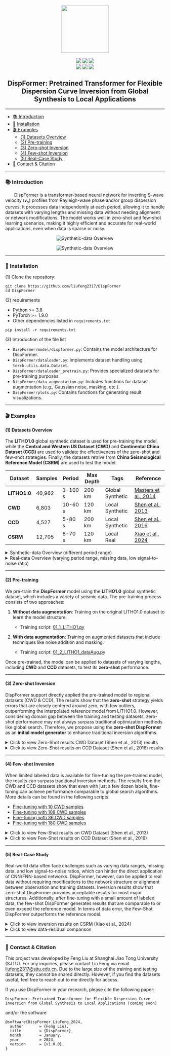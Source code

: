 
<div align="center">
  <img height="150" src="./Figures/logo.png" />
</div>
<br/>
<div align="center">
  <img src="https://visitor-badge.laobi.icu/badge?page_id=liufeng2317.liufeng2317&" />
  <img src="https://img.shields.io/github/stars/liufeng2317/DispFormer" />
  <img src="https://img.shields.io/github/forks/liufeng2317/DispFormer" />
</div>
<div align="center">
  <img src="https://img.shields.io/github/license/liufeng2317/DispFormer" />
  <img src="https://img.shields.io/badge/lauguage-python-%233572A5"/>
  <img src="https://img.shields.io/badge/lauguage-jupyter-%23F37626"/>
</div>
<h2 align="center">DispFormer: Pretrained Transformer for Flexible Dispersion Curve Inversion from Global Synthesis to Local Applications</h2>

---

- [📚 Introduction](#-introduction)
- [🔧 Installation](#-installation)
- [🎬 Examples](#-examples)
  - [(1) Datasets Overview](#1-datasets-overview)
  - [(2) Pre-training](#2-pre-training)
  - [(3) Zero-shot Inversion](#3-zero-shot-inversion)
  - [(4) Few-shot Inversion](#4-few-shot-inversion)
  - [(5) Real-Case Study](#5-real-case-study)
- [📧 Contact \& Citation](#-contact--citation)

---

### 📚 Introduction

&emsp;&emsp;DispFormer is a transformer-based neural network for inverting S-wave velocity ($v_s$) profiles from Rayleigh-wave phase and/or group dispersion curves. It processes data independently at each period, allowing it to handle datasets with varying lengths and missing data without needing alignment or network modifications. The model works well in zero-shot and few-shot learning scenarios, making it highly efficient and accurate for real-world applications, even when data is sparse or noisy.

<p align="center">
  <img src="./Figures/Figure2_DispFormer_Network.png" alt="Synthetic-data Overview" style="max-height: 400px; overflow: auto;">
</p>

<p align="center">
  <img src="./Figures/Figure3_DispFormer_Workflow_Pretraining_and_Finetune.png" alt="Synthetic-data Overview" style="max-height: 400px; overflow: auto;">
</p>

****

### 🔧 Installation
(1) Clone the repository:
```shell
git clone https://github.com/liufeng2317/DispFormer 
cd DispFormer
```

(2) requirements
- Python >= 3.8
- PyTorch >= 1.9.0
- Other dependencies listed in `requirements.txt`
```shell
pip install -r requirements.txt
```

(3) Introduction of the file list
- `DispFormer/model/dispformer.py`: Contains the model architecture for DispFormer.
- `DispFormer/dataloader.py`: Implements dataset handling using `torch.utils.data.Dataset`.
- `DispFormer/dataloader_pretrain.py`: Provides specialized datasets for pre-training purposes.
- `DispFormer/data_augmentation.py`: Includes functions for dataset augmentation (e.g., Gaussian noise, masking, etc.).
- `DispFormer/plots.py`: Contains functions for generating result visualizations.

****

### 🎬 Examples

#### (1) Datasets Overview

The **LITHO1.0** global synthetic dataset is used for pre-training the model, while the **Central and Western US Dataset (CWD)** and **Continental China Dataset (CCD)** are used to validate the effectiveness of the zero-shot and few-shot strategies. Finally, the datasets retrive from **China Seismological Reference Model (CSRM)** are used to test the model.

| **Dataset**                          | **Samples** | **Period** | **Max Depth** | **Tags**   | **Reference**                                                                                   |
|--------------------------------------|-------------|------------------|-------------------|------------|------------------------------------------------------------------------------------------------|
| **LITHO1.0**                         | 40,962      | 1-100 s          | 200 km            | Global Synthetic  | [Masters et al., 2014](https://doi.org/10.1002/2013JB010626)                                     |
| **CWD**   | 6,803       | 10-60 s          | 120 km            | Local Synthetic  | [Shen et al., 2013](https://doi.org/10.1029/2012JB009602)                                       |
| **CCD**        | 4,527       | 5-80 s           | 200 km            | Local Synthetic  | [Shen et al., 2016](https://doi.org/10.1093/gji/ggw175)                                         |
| **CSRM** | 12,705  | 8-70 s           | 120 km            | Local Real       | [Xiao et al., 2024](https://doi.org/10.1029/2024JB029520)                                       |

<details>
  <summary>Synthetic-data Overview (different period range)</summary>
  <p align="center">
  <img src="./Figures/Figure4_datasets_distribution.png" alt="Synthetic-data Overview" style="max-height: 500px; overflow: auto;">
  </p>
</details>

<details>
  <summary>Real-data Overview (varying period range, missing data, low signal-to-noise ratio)</summary>
  <p align="center">
  <img src="./Figures/Figure1_CSRM-Data-Distribution.png" alt="Real-data Overview" style="max-height: 500px; overflow: auto;">
  </p>
</details>

****

#### (2) Pre-training

We pre-train the **DispFormer** model using the **LITHO1.0** global synthetic dataset, which includes a variety of seismic data. The pre-training process consists of two approaches:

1. **Without data augmentation**: Training on the original LITHO1.0 dataset to learn the model structure.  
   - Training script: [01_1_LITHO1.py](./Script/ModelDesign/pre-training/01_1_LITHO1.py)

2. **With data augmentation**: Training on augmented datasets that include techniques like noise addition and masking.  
   - Training script: [01_2_LITHO1_dataAug.py](./Script/ModelDesign/pre-training/01_2_LITHO1_dataAug.py)

Once pre-trained, the model can be applied to datasets of varying lengths, including **CWD** and **CCD** datasets, to test its **zero-shot** performance.

****

#### (3) Zero-shot Inversion

DispFormer support directly applied the pre-trained model to regional datasets (CWD & CCD). The results show that the **zero-shot** strategy yields errors that are closely centered around zero, with few outliers, outperforming the interpolated reference model from LITHO1.0. However, considering domain gap between the training and testing datasets, zero-shot performance may not always surpass traditional optimization methods like global search. Therefore, we propose using the **zero-shot DispFormer** as an **initial model generator** to enhance traditional inversion algorithms.

<details>
  <summary>Click to view Zero-Shot results CWD Dataset (Shen et al., 2013) results</summary>
  <p align="center"><img src="./Figures/Figure5_pretrain_LITHO1_test_Shen2013.png" alt="CWD Dataset Results" style="max-height: 600px; overflow: auto;"></p>
</details>

<details>
  <summary>Click to view Zero-Shot results on CCD Dataset (Shen et al., 2016) results</summary>
  <p align="center"><img src="./Figures/Figure6_Pretrain_LITHO1_test_Shen2016.png" alt="CCD Dataset Results" style="max-height: 600px; overflow: auto;"></p>
</details>


****

#### (4) Few-shot Inversion

When limited labeled data is available for fine-tuning the pre-trained model, the results can surpass traditional inversion methods. The results from the CWD and CCD datasets show that even with just a few dozen labels, fine-tuning can achieve performance comparable to global search algorithms. More details can be found in the following scripts:
* [Fine-tuning with 10 CWD samples](./Script/ModelDesign/fine-tuning/Shen2013/01_1_pretrain_Litho1_train_Shen2013-sparse500.py)
* [Fine-tuning with 108 CWD samples](./Script/ModelDesign/fine-tuning/Shen2013/01_1_pretrain_Litho1_train_Shen2013-sparse300.py)
* [Fine-tuning with 36 CWD samples](./Script/ModelDesign/fine-tuning/Shen2016/01_1_pretrain_Litho1_train_Shen2016-sparse100.py)
* [Fine-tuning with 180 CWD samples](./Script/ModelDesign/fine-tuning/Shen2016/01_1_pretrain_Litho1_train_Shen2016-sparse20.py)

<details>
  <summary>Click to view Few-Shot results on CWD Dataset (Shen et al., 2013)</summary>
  <p align="center"><img src="./Figures/Figure7_finetune_Shen2013.png" alt="CWD Dataset Results" style="max-height: 600px; overflow: auto;"></p>
</details>

<details>
  <summary>Click to view Few-Shot results on CCD Dataset (Shen et al., 2016)</summary>
  <p align="center"><img src="./Figures/Figure8_finetune_Shen2016.png" alt="CCD Dataset Results" style="max-height: 600px; overflow: auto;"></p>
</details>



****

#### (5) Real-Case Study

Real-world data often face challenges such as varying data ranges, missing data, and low signal-to-noise ratios, which can hinder the direct application of CNN/FNN-based networks. DispFormer, however, can be applied to real data without requiring modifications to the network structure or alignment between observation and training datasets. Inversion results show that zero-shot DispFormer provides acceptable results for most major structures. Additionally, after fine-tuning with a small amount of labeled data, the few-shot DispFormer generates results that are comparable to or even exceed the reference model. In terms of data error, the Few-Shot DispFormer outperforms the reference model.

<details>
  <summary>Click to view inversion results on CSRM (Xiao et al., 2024)</summary>
  <p align="center"><img src="./Figures/Figure9_CSRM-Inverted-Results-cmp-Slice.png" alt="CSRM Inversion Results" style="max-height: 600px; overflow: auto;"></p>
</details>

<details>
  <summary>Click to view data-residual comparison</summary>
  <p align="center"><img src="./Figures/Figure10_CSRM-Inverted-dataResidual-Statistic.png" alt="Data Residual Comparison" style="max-height: 600px; overflow: auto;"></p>
</details>


****

### 📧 Contact & Citation
This project was developed by Feng Liu at Shanghai Jiao Tong University (SJTU). For any inquiries, please contact Liu Feng via email [liufeng2317@sjtu.edu.cn](liufeng2317@sjtu.edu.cn). Due to the large size of the training and testing datasets, they cannot be shared directly. However, if you find the datasets useful, feel free to reach out to me directly for access. 

If you use DispFormer in your research, please cite the following paper:
```
DispFormer: Pretrained Transformer for Flexible Dispersion Curve Inversion from Global Synthesis to Local Applications (coming soon)
```
and/or the software
```
@software{DispFormer_LiuFeng_2024,
  author       = {Feng Liu},
  title        = {DispFormer},
  month        = January,
  year         = 2024,
  version      = {v1.0.0},
}
```